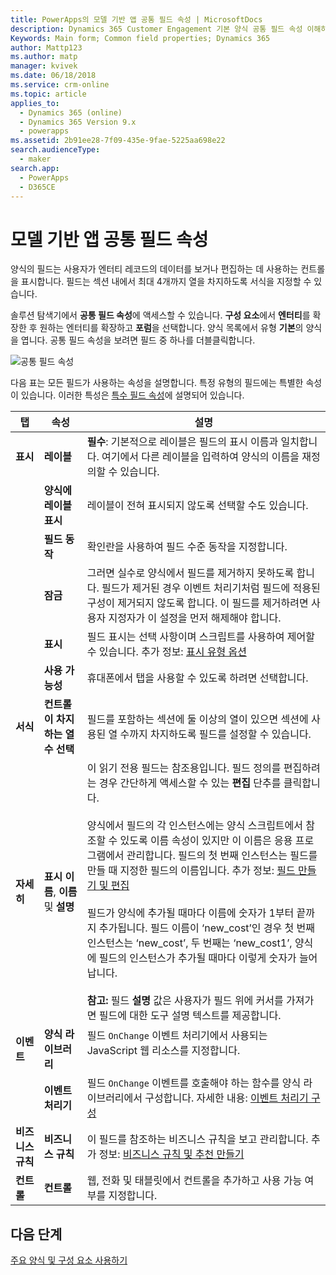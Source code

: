 ```yaml
---
title: PowerApps의 모델 기반 앱 공통 필드 속성 | MicrosoftDocs
description: Dynamics 365 Customer Engagement 기본 양식 공통 필드 속성 이해하기
Keywords: Main form; Common field properties; Dynamics 365
author: Mattp123
ms.author: matp
manager: kvivek
ms.date: 06/18/2018
ms.service: crm-online
ms.topic: article
applies_to:
  - Dynamics 365 (online)
  - Dynamics 365 Version 9.x
  - powerapps
ms.assetid: 2b91ee28-7f09-435e-9fae-5225aa698e22
search.audienceType:
  - maker
search.app:
  - PowerApps
  - D365CE
---
```

# <a name="model-driven-app-common-field-properties"></a>모델 기반 앱 공통 필드 속성

 양식의 필드는 사용자가 엔터티 레코드의 데이터를 보거나 편집하는 데 사용하는 컨트롤을 표시합니다. 필드는 섹션 내에서 최대 4개까지 열을 차지하도록 서식을 지정할 수 있습니다.  

솔루션 탐색기에서 **공통 필드 속성**에 액세스할 수 있습니다. **구성 요소**에서 **엔터티**를 확장한 후 원하는 엔터티를 확장하고 **포럼**을 선택합니다. 양식 목록에서 유형 **기본**의 양식을 엽니다. 공통 필드 속성을 보려면 필드 중 하나를 더블클릭합니다.

![공통 필드 속성](media/common-field-properties.png)
  
다음 표는 모든 필드가 사용하는 속성을 설명합니다. 특정 유형의 필드에는 특별한 속성이 있습니다. 이러한 특성은 [특수 필드 속성](special-field-properties-legacy.md)에 설명되어 있습니다.  
  
|탭|속성|설명|  
|---------|--------------|-----------------|  
|**표시**|**레이블**|**필수**: 기본적으로 레이블은 필드의 표시 이름과 일치합니다. 여기에서 다른 레이블을 입력하여 양식의 이름을 재정의할 수 있습니다.|  
||**양식에 레이블 표시**|레이블이 전혀 표시되지 않도록 선택할 수도 있습니다.|  
||**필드 동작**|확인란을 사용하여 필드 수준 동작을 지정합니다.|  
||**잠금**|그러면 실수로 양식에서 필드를 제거하지 못하도록 합니다. 필드가 제거된 경우 이벤트 처리기처럼 필드에 적용된 구성이 제거되지 않도록 합니다. 이 필드를 제거하려면 사용자 지정자가 이 설정을 먼저 해제해야 합니다.|  
||**표시**|필드 표시는 선택 사항이며 스크립트를 사용하여 제어할 수 있습니다. 추가 정보: [표시 유형 옵션](visibility-options-legacy.md)|  
||**사용 가능성**|휴대폰에서 탭을 사용할 수 있도록 하려면 선택합니다.|
|**서식**|**컨트롤이 차지하는 열 수 선택**|필드를 포함하는 섹션에 둘 이상의 열이 있으면 섹션에 사용된 열 수까지 차지하도록 필드를 설정할 수 있습니다.|  
|**자세히**|**표시 이름**, **이름** 및 **설명**|이 읽기 전용 필드는 참조용입니다. 필드 정의를 편집하려는 경우 간단하게 액세스할 수 있는 **편집** 단추를 클릭합니다.<br /><br /> 양식에서 필드의 각 인스턴스에는 양식 스크립트에서 참조할 수 있도록 이름 속성이 있지만 이 이름은 응용 프로그램에서 관리합니다. 필드의 첫 번째 인스턴스는 필드를 만들 때 지정한 필드의 이름입니다. 추가 정보: [필드 만들기 및 편집](../common-data-service/create-edit-fields.md)<br /><br /> 필드가 양식에 추가될 때마다 이름에 숫자가 1부터 끝까지 추가됩니다. 필드 이름이 ‘new_cost’인 경우 첫 번째 인스턴스는 ‘new_cost’, 두 번째는 ‘new_cost1’, 양식에 필드의 인스턴스가 추가될 때마다 이렇게 숫자가 늘어납니다.<br /><br />**참고:** 필드 **설명** 값은 사용자가 필드 위에 커서를 가져가면 필드에 대한 도구 설명 텍스트를 제공합니다.|  
|**이벤트**|**양식 라이브러리**|필드 `OnChange` 이벤트 처리기에서 사용되는 JavaScript 웹 리소스를 지정합니다.<br /><br />|  
||**이벤트 처리기**|필드 `OnChange` 이벤트를 호출해야 하는 함수를 양식 라이브러리에서 구성합니다. 자세한 내용: [이벤트 처리기 구성](configure-event-handlers-legacy.md)|  
|**비즈니스 규칙**|**비즈니스 규칙**|이 필드를 참조하는 비즈니스 규칙을 보고 관리합니다. 추가 정보: [비즈니스 규칙 및 추천 만들기](create-business-rules-recommendations-apply-logic-form.md)|  
|**컨트롤**|**컨트롤**|웹, 전화 및 태블릿에서 컨트롤을 추가하고 사용 가능 여부를 지정합니다.|  

## <a name="next-steps"></a>다음 단계

[주요 양식 및 구성 요소 사용하기](use-main-form-and-components.md)
